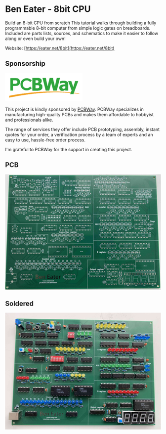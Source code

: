 # Ben Eater - 8bit CPU

Build an 8-bit CPU from scratch
This tutorial walks through building a fully programmable 8-bit computer from simple logic gates on breadboards. Included are parts lists, sources, and schematics to make it easier to follow along or even build your own!

Website: [https://eater.net/8bit](https://eater.net/8bit)

## Sponsorship

![PCBWay_logo](pcbway_logo.png)

This project is kindly sponsored by [PCBWay](https://pcbway.com).
PCBWay specializes in manufacturing high-quality PCBs and makes them affordable to hobbyist and professionals alike.

The range of services they offer include PCB prototyping, assembly, instant quotes for your order, a verification process by a team
of experts and an easy to use, hassle-free order process.

I'm grateful to PCBWay for the support in creating this project.

## PCB
![](pcb.jpg)

## Soldered
![](soldered.jpg)
